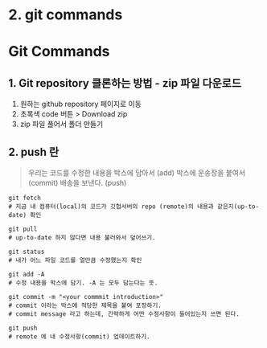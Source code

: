 # 2. git commands

# Git Commands

## 1. Git repository 클론하는 방법 - zip 파일 다운로드
1) 원하는 github repository 페이지로 이동
2) 초록색 code 버튼 > Download zip
3) zip 파일 풀어서 폴더 만들기

## 2. push 란
> 우리는 코드를 수정한 내용을 
> 박스에 담아서 (add)
> 박스에 운송장을 붙여서 (commit)
> 배송을 보낸다. (push)

```shell
git fetch 
# 지금 내 컴퓨터(local)의 코드가 깃헙서버의 repo (remote)의 내용과 같은지(up-to-date) 확인

git pull 
# up-to-date 하지 않다면 내용 불러와서 덮어쓰기. 

git status 
# 내가 어느 파일 코드를 얼만큼 수정했는지 확인 

git add -A 
# 수정 내용을 박스에 담기. -A 는 모두 담는다는 뜻.

git commit -m "<your commmit introduction>" 
# commit 이라는 박스에 적당한 제목을 붙여 포장하기.
# commit message 라고 하는데, 간략하게 어떤 수정사항이 들어있는지 쓰면 된다. 

git push
# remote 에 내 수정사항(commit) 업데이트하기. 

```